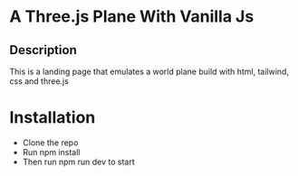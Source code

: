 # A Three.js Plane With Vanilla Js

## Description

This is a landing page that emulates a world plane build with html, tailwind, css and three.js

# Installation

- Clone the repo
- Run npm install
- Then run npm run dev to start
